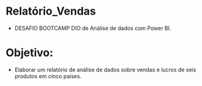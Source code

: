# Relatório_Vendas
- DESAFIO BOOTCAMP DIO de Análise de dados com Power BI.
  
# Objetivo:
- Elaborar um relatório de análise de dados sobre vendas e lucros de seis produtos em cinco países.
